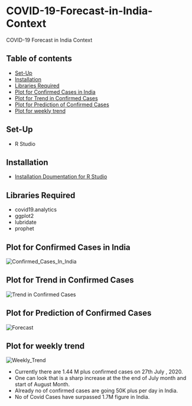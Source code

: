 # COVID-19-Forecast-in-India-Context
COVID-19 Forecast in India Context

## Table of contents
  * [Set-Up](#set-up)
  * [Installation](#installation)
  * [Libraries Required](#libraries-required)
  * [Plot for Confirmed Cases in India](#plot-for-confirmed-cases-in-india)
  * [Plot for Trend in Confirmed Cases](#plot-for-trend-in-confirmed-cases)
  * [Plot for Prediction of Confirmed Cases](#plot-for-prediction-of-confirmed-cases)
  * [Plot for weekly trend](#plot-for-weekly-trend)

## Set-Up
- R Studio

## Installation 
 - [Installation Doumentation for R Studio](https://rstudio.com/products/rstudio/download/)

##  Libraries Required
 - covid19.analytics
 - ggplot2
 - lubridate
 - prophet
 
## Plot for Confirmed Cases in India
![Confirmed_Cases_In_India](https://user-images.githubusercontent.com/30586187/88536811-105dad80-d02a-11ea-9c3c-73574ec0de76.png)

## Plot for Trend in Confirmed Cases
![Trend in Confirmed Cases](https://user-images.githubusercontent.com/30586187/88536809-0fc51700-d02a-11ea-9384-30bd09685965.png)

## Plot for Prediction of Confirmed Cases
![Forecast](https://user-images.githubusercontent.com/30586187/88536804-0dfb5380-d02a-11ea-97a7-3031568d708e.png)

## Plot for weekly trend
![Weekly_Trend](https://user-images.githubusercontent.com/30586187/88536796-0c319000-d02a-11ea-923f-4318021bd163.png)

- Currently there are 1.44 M plus confirmed cases on 27th July , 2020.
- One can look that is a sharp increase at the the end of July month and start  of August Month.
- Already no of confirmed cases are going 50K plus per day in India.
- No of Covid Cases have surpassed 1.7M figure in India.
